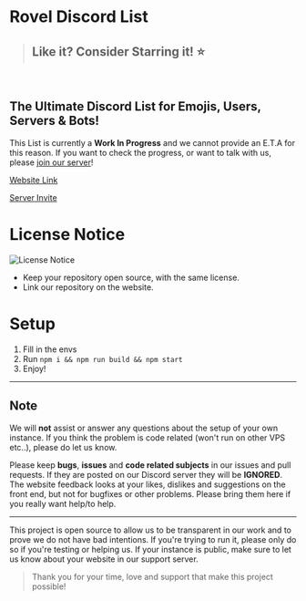 # Rovel Discord List

> ## Like it? Consider Starring it! ⭐
<br>

## The Ultimate Discord List for Emojis, Users, Servers & Bots!

This List is currently a **Work In Progress** and we cannot provide an E.T.A for this reason. If you want to check the progress, or want to talk with us, please [join our server](https://discord.gg/953XCpHbKF)!

[Website Link](https://discord.rovelstars.com)

[Server Invite](https://discord.gg/953XCpHbKF)


# License Notice
![License Notice](https://i.ibb.co/Q8vQDTs/image.png)
- Keep your repository open source, with the same license.
- Link our repository on the website.

# Setup
1. Fill in the envs
2. Run `npm i && npm run build && npm start`
3. Enjoy!

---

## Note

We will **not** assist or answer any questions about the setup of your own instance. If you think the problem is code related (won't run on other VPS etc..), please do let us know.

Please keep **bugs**, **issues** and **code related subjects** in our issues and pull requests. If they are posted on our Discord server they will be **IGNORED**. The website feedback looks at your likes, dislikes and suggestions on the front end, but not for bugfixes or other problems. Please bring them here if you really want help/to help.

---

This project is open source to allow us to be transparent in our work and to prove we do not have bad intentions. If you're trying to run it, please only do so if you're testing or helping us.
If your instance is public, make sure to let us know about your website in our support server.

> Thank you for your time, love and support that make this project possible!